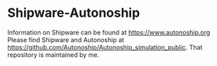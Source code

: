 # Shipware-Autonoship

Information on Shipware can be found at https://www.autonoship.org
Please find Shipware and Autonoship at https://github.com/Autonoship/Autonoship_simulation_public. That repository is maintained by me.
